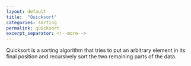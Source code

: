 ```yaml
---
layout: default
title:  "Quicksort"
categories: sorting
permalink: quicksort
excerpt_separator: <!--more-->
---
```


Quicksort is a sorting algorithm that tries to put an arbitrary element in its final position and recursively sort the two remaining parts of the data.

<!--more-->
